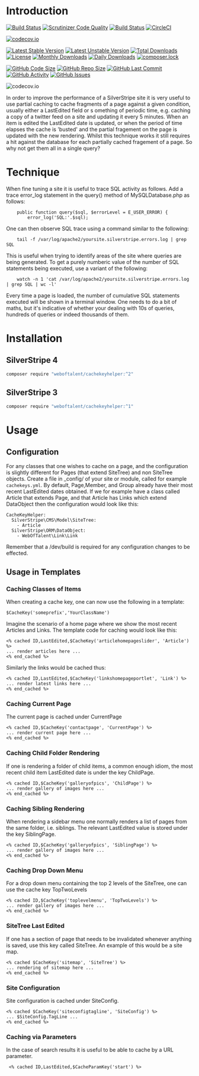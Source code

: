 # Introduction
[![Build Status](https://travis-ci.org/gordonbanderson/weboftalent-cachekey-helper.svg?branch=master)](https://travis-ci.org/gordonbanderson/weboftalent-cachekey-helper)
[![Scrutinizer Code Quality](https://scrutinizer-ci.com/g/gordonbanderson/weboftalent-cachekey-helper/badges/quality-score.png?b=master)](https://scrutinizer-ci.com/g/gordonbanderson/weboftalent-cachekey-helper/?branch=master)
[![Build Status](https://scrutinizer-ci.com/g/gordonbanderson/weboftalent-cachekey-helper/badges/build.png?b=master)](https://scrutinizer-ci.com/g/gordonbanderson/weboftalent-cachekey-helper/build-status/master)
[![CircleCI](https://circleci.com/gh/gordonbanderson/weboftalent-cachekey-helper.svg?style=svg)](https://circleci.com/gh/gordonbanderson/weboftalent-cachekey-helper)

[![codecov.io](https://codecov.io/github/gordonbanderson/weboftalent-cachekey-helper/coverage.svg?branch=master)](https://codecov.io/github/gordonbanderson/weboftalent-cachekey-helper?branch=master)


[![Latest Stable Version](https://poser.pugx.org/weboftalent/cachekeyhelper/version)](https://packagist.org/packages/weboftalent/cachekeyhelper)
[![Latest Unstable Version](https://poser.pugx.org/weboftalent/cachekeyhelper/v/unstable)](//packagist.org/packages/weboftalent/cachekeyhelper)
[![Total Downloads](https://poser.pugx.org/weboftalent/cachekeyhelper/downloads)](https://packagist.org/packages/weboftalent/cachekeyhelper)
[![License](https://poser.pugx.org/weboftalent/cachekeyhelper/license)](https://packagist.org/packages/weboftalent/cachekeyhelper)
[![Monthly Downloads](https://poser.pugx.org/weboftalent/cachekeyhelper/d/monthly)](https://packagist.org/packages/weboftalent/cachekeyhelper)
[![Daily Downloads](https://poser.pugx.org/weboftalent/cachekeyhelper/d/daily)](https://packagist.org/packages/weboftalent/cachekeyhelper)
[![composer.lock](https://poser.pugx.org/weboftalent/cachekeyhelper/composerlock)](https://packagist.org/packages/weboftalent/cachekeyhelper)

[![GitHub Code Size](https://img.shields.io/github/languages/code-size/gordonbanderson/weboftalent-cachekey-helper)](https://github.com/gordonbanderson/weboftalent-cachekey-helper)
[![GitHub Repo Size](https://img.shields.io/github/repo-size/gordonbanderson/weboftalent-cachekey-helper)](https://github.com/gordonbanderson/weboftalent-cachekey-helper)
[![GitHub Last Commit](https://img.shields.io/github/last-commit/gordonbanderson/weboftalent-cachekey-helper)](https://github.com/gordonbanderson/weboftalent-cachekey-helper)
[![GitHub Activity](https://img.shields.io/github/commit-activity/m/gordonbanderson/weboftalent-cachekey-helper)](https://github.com/gordonbanderson/weboftalent-cachekey-helper)
[![GitHub Issues](https://img.shields.io/github/issues/gordonbanderson/weboftalent-cachekey-helper)](https://github.com/gordonbanderson/weboftalent-cachekey-helper/issues)

![codecov.io](https://codecov.io/github/gordonbanderson/weboftalent-cachekey-helper/branch.svg?branch=master)

In order to improve the performance of a SilverStripe site it is very useful to use partial caching 
to cache fragments of a page against a given condition, usually either a LastEdited field or s
omething of periodic time, e.g. caching a copy of a twitter feed on a site and updating it every
5 minutes.  When an item is edited the LastEdited date is updated, or when the period of time 
elapses the cache is 'busted' and  the partial fragement on the page is updated with the new 
rendering.  Whilst this technique works it still requires a hit against the database for each 
partially cached fragement of a page.  So why not get them all in a single query?

# Technique
When fine tuning a site it is useful to trace SQL activity as follows. Add a trace error_log 
statement in the query() method of MySQLDatabase.php as follows:

    	public function query($sql, $errorLevel = E_USER_ERROR) {
			error_log('SQL:'.$sql);

One can then observe SQL trace using a command similar to the following:

		tail -f /var/log/apache2/yoursite.silverstripe.errors.log | grep SQL

This is useful when trying to identify areas of the site where queries are being generated.  To get 
a purely numberic value of the number of SQL statements being executed, use a variant of the following:

		watch -n 1 'cat /var/log/apache2/yoursite.silverstripe.errors.log | grep SQL | wc -l'

Every time a page is loaded, the number of cumulative SQL statements executed will be shown in a 
terminal window.  One needs to do a bit of maths, but it's indicative of whether your dealing with
 10s of queries, hundreds of queries or indeed thousands of them.

# Installation
## SilverStripe 4
```bash
composer require "weboftalent/cachekeyhelper:^2"
```

## SilverStripe 3
```bash
composer require "weboftalent/cachekeyhelper:^1"
```




# Usage

## Configuration
For any classes that one wishes to cache on a page, and the configuration is slightly different for 
Pages (that extend SiteTree) and non SiteTree objects.  Create a file in _config/ of your site or 
module, called for example `cachekeys.yml`.  By default, Page,Member, and Group already have their 
most recent LastEdited dates obtained.  If we for example have a class called Article that extends 
Page, and that Article has Links which extend DataObject then the configuration would look like this:

	CacheKeyHelper:
	  SilverStripe\CMS\Model\SiteTree:
	    - Article
	  SilverStripe\ORM\DataObject:
	    - WebOfTalent\Link\Link
	    

Remember that a /dev/build is required for any configuration changes to be effected.

## Usage in Templates
### Caching Classes of Items
When creating a cache key, one can now use the following in a template:

	$CacheKey('someprefix','YourClassName')

Imagine the scenario of a home page where we show the most recent Articles and Links.  The template 
code for caching would look like this:

	<% cached ID,LastEdited,$CacheKey('articlehomepageslider', 'Article') %>
	... render articles here ...
	<% end_cached %>

Similarly the links would be cached thus:

	<% cached ID,LastEdited,$CacheKey('linkshomepageportlet', 'Link') %>
	... render latest links here ...
	<% end_cached %>

### Caching Current Page
The current page is cached under CurrentPage

	<% cached ID,$CacheKey('contactpage', 'CurrentPage') %>
	... render current page here ...
	<% end_cached %>

### Caching Child Folder Rendering
If one is rendering a folder of child items, a common enough idiom, the most recent child item LastEdited date is under the key ChildPage.

	<% cached ID,$CacheKey('galleryofpics', 'ChildPage') %>
	... render gallery of images here ...
	<% end_cached %>

### Caching Sibling Rendering
When rendering a sidebar menu one normally renders a list of pages from the same folder, i.e. siblings.  The relevant LastEdited value is stored under the key SiblingPage.

	<% cached ID,$CacheKey('galleryofpics', 'SiblingPage') %>
	... render gallery of images here ...
	<% end_cached %>

### Caching Drop Down Menu
For a drop down menu containing the top 2 levels of the SiteTree, one can use the cache key TopTwoLevels

	<% cached ID,$CacheKey('toplevelmenu', 'TopTwoLevels') %>
	... render gallery of images here ...
	<% end_cached %>

### SiteTree Last Edited
If one has a section of page that needs to be invalidated whenever anything is saved, use this key called SiteTree.  An example of this would be a site map.

	<% cached $CacheKey('sitemap', 'SiteTree') %>
	... rendering of sitemap here ...
	<% end_cached %>

### Site Configuration
Site configuration is cached under SiteConfig.
	
	<% cached $CacheKey('siteconfigtagline', 'SiteConfig') %>
	... $SiteConfig.TagLine ...
	<% end_cached %>

### Caching via Parameters
In the case of search results it is useful to be able to cache by a URL parameter.

     <% cached ID,LastEdited,$CacheParamKey('start') %>

